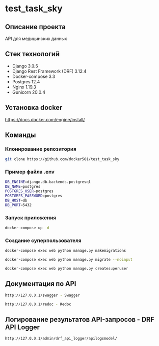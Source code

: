 # test_task_sky

## Описание проекта
API для медицинских данных

## Стек технологий
- Django 3.0.5
- Django Rest Framework (DRF) 3.12.4
- Docker-compose 3.3
- Postgres 12.4
- Nginx 1.19.3
- Gunicorn 20.0.4

## Установка docker
https://docs.docker.com/engine/install/

## Команды
### Клонирование репозитория
```bash
git clone https://github.com/docker581/test_task_sky
```

### Пример файла .env
```bash
DB_ENGINE=django.db.backends.postgresql 
DB_NAME=postgres 
POSTGRES_USER=postgres 
POSTGRES_PASSWORD=postgres
DB_HOST=db 
DB_PORT=5432
```

### Запуск приложения
```bash
docker-compose up -d
```

### Создание суперпользователя
```bash
docker-compose exec web python manage.py makemigrations
```
```bash
docker-compose exec web python manage.py migrate --noinput
```
```bash
docker-compose exec web python manage.py createsuperuser
```

## Документация по API
```bash
http://127.0.0.1/swagger - Swagger
```
```bash
http://127.0.0.1/redoc - Redoc
```

## Логирование результатов API-запросов - DRF API Logger
```bash
http://127.0.0.1/admin/drf_api_logger/apilogsmodel/
```
